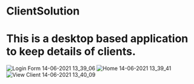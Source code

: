 # ClientSolution
<h1>This is a desktop based application to keep details of clients.</h1>

![Login Form 14-06-2021 13_39_06](https://user-images.githubusercontent.com/57369851/121860376-64db4b80-cd16-11eb-96c9-757dc1c524ab.png)
![Home 14-06-2021 13_39_41](https://user-images.githubusercontent.com/57369851/121860655-b257b880-cd16-11eb-9f1c-d8676a423322.png)
![View Client 14-06-2021 13_40_09](https://user-images.githubusercontent.com/57369851/121860754-cbf90000-cd16-11eb-843f-664bc0925301.png)

